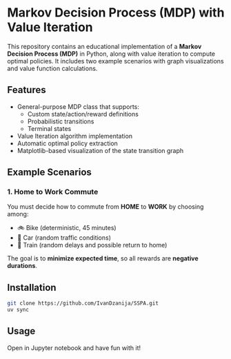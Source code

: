 # Markov Decision Process (MDP) with Value Iteration

This repository contains an educational implementation of a **Markov Decision
Process (MDP)** in Python, along with value iteration to compute optimal
policies. It includes two example scenarios with graph visualizations and value
function calculations.

## Features

- General-purpose MDP class that supports:
    - Custom state/action/reward definitions
    - Probabilistic transitions
    - Terminal states
- Value Iteration algorithm implementation
- Automatic optimal policy extraction
- Matplotlib-based visualization of the state transition graph

## Example Scenarios

### 1. Home to Work Commute

You must decide how to commute from **HOME** to **WORK** by choosing among:

- 🚲 Bike (deterministic, 45 minutes)
- 🚗 Car (random traffic conditions)
- 🚉 Train (random delays and possible return to home)

The goal is to **minimize expected time**, so all rewards are **negative
durations**.

## Installation

```bash
git clone https://github.com/IvanDzanija/SSPA.git
uv sync
```

## Usage

Open in Jupyter notebook and have fun with it!
